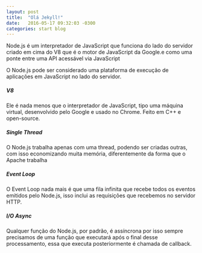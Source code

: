 ```yaml
---
layout: post
title:  "Olá Jekyll!"
date:   2016-05-17 09:32:03 -0300
categories: start blog
---
```


Node.js é um interpretador de JavaScript que funciona do lado do servidor criado 
em cima do V8 que é o motor de JavaScript da Google.e como uma ponte entre uma API
acessável via JavaScript


O Node.js pode ser considerado uma plataforma de execução de aplicações em JavaScript no lado do servidor.

##### V8
Ele é nada menos que o interpretador de JavaScript, tipo uma máquina virtual, desenvolvido pelo Google e usado no Chrome. Feito em C++ e open-source.


#####  Single Thread

O Node.js trabalha apenas com uma thread, podendo ser criadas outras, com isso economizando muita memória, diferentemente da forma que o Apache trabalha 

##### Event Loop

O Event Loop nada mais é que uma fila infinita que recebe todos os eventos emitidos pelo Node.js, isso inclui as requisições que recebemos no servidor HTTP.


##### I/O Async

Qualquer função do Node.js, por padrão, é assíncrona por isso sempre precisamos de uma função que executará após o final desse processamento,
essa que executa posteriormente é chamada de callback.